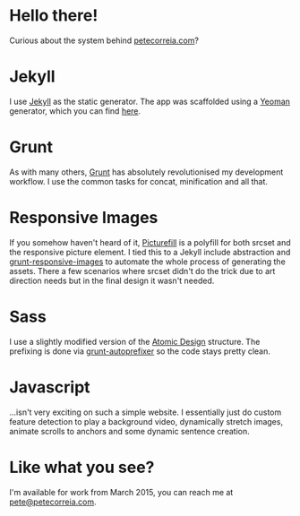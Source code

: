 # Hello there!

Curious about the system behind [petecorreia.com](http://petecorreia.com)?

# Jekyll

I use [Jekyll](http://jekyllrb.com/) as the static generator. The app was scaffolded using a [Yeoman](http://yeoman.io/) generator, which you can find [here](https://github.com/robwierzbowski/generator-jekyllrb).

# Grunt

As with many others, [Grunt](http://gruntjs.com/) has absolutely revolutionised my development workflow. I use the common tasks for concat, minification and all that.

# Responsive Images

If you somehow haven't heard of it, [Picturefill](http://scottjehl.github.io/picturefill/) is a polyfill for both srcset and the responsive picture element. I tied this to a Jekyll include abstraction and [grunt-responsive-images](https://github.com/andismith/grunt-responsive-images/) to automate the whole process of generating the assets. There a few scenarios where srcset didn't do the trick due to art direction needs but in the final design it wasn't needed.

# Sass

I use a slightly modified version of the [Atomic Design](http://bradfrost.com/blog/post/atomic-web-design/) structure. The prefixing is done via [grunt-autoprefixer](https://github.com/nDmitry/grunt-autoprefixer) so the code stays pretty clean.

# Javascript

...isn't very exciting on such a simple website. I essentially just do custom feature detection to play a background video, dynamically stretch images, animate scrolls to anchors and some dynamic sentence creation.

# Like what you see?

I'm available for work from March 2015, you can reach me at [pete@petecorreia.com](mailto:pete@petecorreia.com).